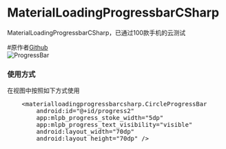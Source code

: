 # MaterialLoadingProgressbarCSharp
MaterialLoadingProgressbarCSharp，已通过100款手机的云测试

#原作者<a href="https://github.com/lsjwzh/MaterialLoadingProgressBar">Github</a>
<br />
<img src="https://github.com/lsjwzh/MaterialLoadingProgressBar/raw/master/screen.gif" alt="ProgressBar" style="max-width:100%;">
<br />
<h3>使用方式</h3>
<p>在视图中按照如下方式使用</p>
<pre>
    &ltmaterialloadingprogressbarcsharp.CircleProgressBar
        android:id="@+id/progress2"
        app:mlpb_progress_stoke_width="5dp"
        app:mlpb_progress_text_visibility="visible"
        android:layout_width="70dp"
        android:layout_height="70dp" /&gt
</pre>
